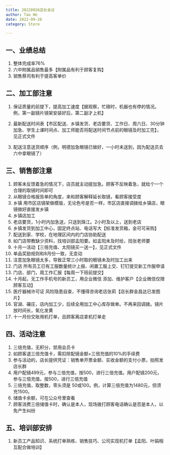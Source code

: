 ```yaml
---
title: 20220926店长会议
author: Tao He
date: 2022-09-26
category: Store

---
```


## 一、业绩总结

1. 整体完成率76%
2. 六中附属品销售最多【附属品有利于顾客复购】
3. 销售蔡司有利于提高客单价

## 二、加工部注意
1. 保证质量的前提下，提高加工速度【据观察，忙碌时，机器也有停的情况。例，第一副镜片镜架安装好后，第二副才上机】

2. 最新配送时间表【市区配送、乡镇发货、老店要货、工作日、周六日、30分钟加急、学生上课时间点、加工师能否将配送时间节点前的眼镜及时加工完】，见正式文件

3. 配送注意送货顺序（例，明德加急眼镜已做好，一小时未送到，因为配送员去六中拿眼镜了）


## 三、销售部注意
1. 顾客未反馈着急的情况下，店员就主动提加急。顾客不反映着急，就给个一个合理的取镜时间即可
2. 从眼镜合格报告单的角度，来和顾客解释延长取镜，看顾客接受度
3. 乡镇 用市区店镜架做模版，无论色号是否一样，市区店直接调拨给乡镇店，眼镜做好直接发乡镇
4. 乡镇店加工
5. 老店要货，1小时内加急送，只送到珠江。2小时及以上，送到老店
6. 乡镇发货到加工中心，固定终点站、电话写大【标准发货箱，金可可采购】
7. 配送到家、学校，在地理区间内的门店协助配送
8. 如门店带教缺少资料，找培训部孟阳要。如孟阳未及时给，找张老师要
9. 十月一活动【三倍充值、太阳镜买一送一】，见正式文件
10. 单品奖励规则和8月份一致，无变动
11. 注意加急眼镜太多，导致正常三小时取的眼镜未及时加工出来
12. 门店 所有员工已有工服数量统计上报、闲置工服上交、钉钉提交新工作服申请
13. 门店、部门，周工作汇报【每周一下班前提交】
14. 十月起，无工作手机号的新员工，用企业微信 添加、维护客户【企业微信仅限顾客互动】
15. 医疗器械许可证 风险隐患自查，不懂得咨询老店张莉【店长群金昌达已发图片】
16. 官湖、碾庄，店内加工少，后续全用加工中心库存做单。不再来回调拨。镜片放时间长，氧化发黄
17. 十一月份交账用机打单，且顾客离店拿机打单走



## 四、活动注意
1. 三倍充值，无积分，禁用会员卡
2. 如顾客退三倍充值卡，需扣除配镜金额+三倍充值的10%的手续费
3. 参与活动的，店长提供凭证：销售单开票金额、实收金额的支付小票，拍照发店长群
4. 用户配镜499元，参与三倍充值，按500，进行三倍充值。用户配镜200元，参与三倍充值，按500，进行三倍充值
5. 三倍充值，取整数，零头须是 50或100。例，计算三倍充值为1480元，但须充1500。
6. 储值卡余额，可在公众号里查看
7. 顾客消费三倍储值卡时，确认是本人，现场拨打顾客电话确认是否是本人，以免产生纠纷



## 五、培训部安排
1. 新员工产品知识、系统打单熟练、销售技巧、公司实现机打单【孟阳、叶娟相互配合做培训】


